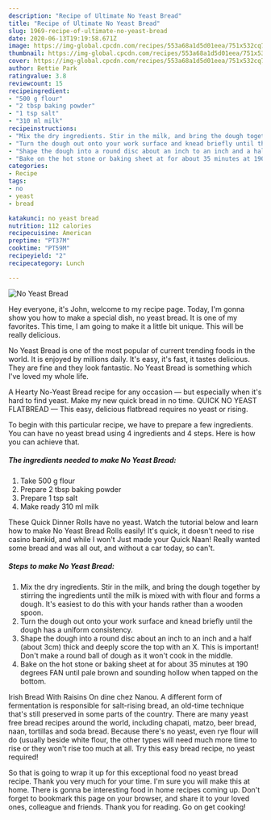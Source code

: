 ```yaml
---
description: "Recipe of Ultimate No Yeast Bread"
title: "Recipe of Ultimate No Yeast Bread"
slug: 1969-recipe-of-ultimate-no-yeast-bread
date: 2020-06-13T19:19:58.671Z
image: https://img-global.cpcdn.com/recipes/553a68a1d5d01eea/751x532cq70/no-yeast-bread-recipe-main-photo.jpg
thumbnail: https://img-global.cpcdn.com/recipes/553a68a1d5d01eea/751x532cq70/no-yeast-bread-recipe-main-photo.jpg
cover: https://img-global.cpcdn.com/recipes/553a68a1d5d01eea/751x532cq70/no-yeast-bread-recipe-main-photo.jpg
author: Bettie Park
ratingvalue: 3.8
reviewcount: 15
recipeingredient:
- "500 g flour"
- "2 tbsp baking powder"
- "1 tsp salt"
- "310 ml milk"
recipeinstructions:
- "Mix the dry ingredients. Stir in the milk, and bring the dough together by stirring the ingredients until the milk is mixed with with flour and forms a dough. It&#39;s easiest to do this with your hands rather than a wooden spoon."
- "Turn the dough out onto your work surface and knead briefly until the dough has a uniform consistency."
- "Shape the dough into a round disc about an inch to an inch and a half (about 3cm) thick and deeply score the top with an X. This is important! Don&#39;t make a round ball of dough as it won&#39;t cook in the middle."
- "Bake on the hot stone or baking sheet at for about 35 minutes at 190 degrees FAN until pale brown and sounding hollow when tapped on the bottom."
categories:
- Recipe
tags:
- no
- yeast
- bread

katakunci: no yeast bread 
nutrition: 112 calories
recipecuisine: American
preptime: "PT37M"
cooktime: "PT59M"
recipeyield: "2"
recipecategory: Lunch

---
```



![No Yeast Bread](https://img-global.cpcdn.com/recipes/553a68a1d5d01eea/751x532cq70/no-yeast-bread-recipe-main-photo.jpg)

Hey everyone, it's John, welcome to my recipe page. Today, I'm gonna show you how to make a special dish, no yeast bread. It is one of my favorites. This time, I am going to make it a little bit unique. This will be really delicious.

No Yeast Bread is one of the most popular of current trending foods in the world. It is enjoyed by millions daily. It's easy, it's fast, it tastes delicious. They are fine and they look fantastic. No Yeast Bread is something which I've loved my whole life.

A Hearty No-Yeast Bread recipe for any occasion — but especially when it&#39;s hard to find yeast. Make my new quick bread in no time. QUICK NO YEAST FLATBREAD — This easy, delicious flatbread requires no yeast or rising.


To begin with this particular recipe, we have to prepare a few ingredients. You can have no yeast bread using 4 ingredients and 4 steps. Here is how you can achieve that.

<!--inarticleads1-->

##### The ingredients needed to make No Yeast Bread:

1. Take 500 g flour
1. Prepare 2 tbsp baking powder
1. Prepare 1 tsp salt
1. Make ready 310 ml milk


These Quick Dinner Rolls have no yeast. Watch the tutorial below and learn how to make No Yeast Bread Rolls easily! It&#39;s quick, it doesn&#39;t need to rise casino bankid, and while I won&#39;t Just made your Quick Naan! Really wanted some bread and was all out, and without a car today, so can&#39;t. 

<!--inarticleads2-->

##### Steps to make No Yeast Bread:

1. Mix the dry ingredients. Stir in the milk, and bring the dough together by stirring the ingredients until the milk is mixed with with flour and forms a dough. It&#39;s easiest to do this with your hands rather than a wooden spoon.
1. Turn the dough out onto your work surface and knead briefly until the dough has a uniform consistency.
1. Shape the dough into a round disc about an inch to an inch and a half (about 3cm) thick and deeply score the top with an X. This is important! Don&#39;t make a round ball of dough as it won&#39;t cook in the middle.
1. Bake on the hot stone or baking sheet at for about 35 minutes at 190 degrees FAN until pale brown and sounding hollow when tapped on the bottom.


Irish Bread With Raisins On dine chez Nanou. A different form of fermentation is responsible for salt-rising bread, an old-time technique that&#39;s still preserved in some parts of the country. There are many yeast free bread recipes around the world, including chapati, matzo, beer bread, naan, tortillas and soda bread. Because there&#39;s no yeast, even rye flour will do (usually beside white flour, the other types will need much more time to rise or they won&#39;t rise too much at all. Try this easy bread recipe, no yeast required! 

So that is going to wrap it up for this exceptional food no yeast bread recipe. Thank you very much for your time. I'm sure you will make this at home. There is gonna be interesting food in home recipes coming up. Don't forget to bookmark this page on your browser, and share it to your loved ones, colleague and friends. Thank you for reading. Go on get cooking!
